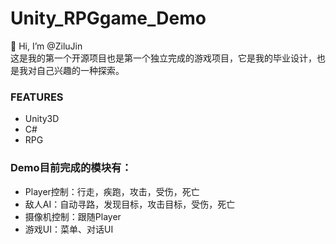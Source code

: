 # Unity_RPGgame_Demo
👋 Hi, I’m @ZiluJin  
这是我的第一个开源项目也是第一个独立完成的游戏项目，它是我的毕业设计，也是我对自己兴趣的一种探索。

### FEATURES
- Unity3D
- C#
- RPG
### Demo目前完成的模块有：
- Player控制：行走，疾跑，攻击，受伤，死亡
- 敌人AI：自动寻路，发现目标，攻击目标，受伤，死亡
- 摄像机控制：跟随Player
- 游戏UI：菜单、对话UI
